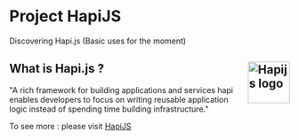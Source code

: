 # Project HapiJS 
Discovering Hapi.js (Basic uses for the moment)

## What is Hapi.js ? <img src="http://bit.ly/2lYPYPw" align="right" alt="Hapijs logo" width="75" style="border:none;" />

"A rich framework for building applications and services
hapi enables developers to focus on writing reusable application logic instead of spending time building infrastructure."

To see more : please visit [HapiJS](https://hapijs.com/)
